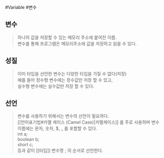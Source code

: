 #Variable #변수 

## 변수
> 하나의 값을 저장할 수 있는 메모리 주소에 붙여진 이름.  
> 변수를 통해 프로그램은 메모리주소에 값을 저장하고 읽을 수 있다.

## 성질
> 이미 타입을 선언한 변수는 다양한 타입을 가질 수 없다(저장)  
> 예를 들어 정수형 변수에는 정수값만 저장 할 수 있고,  
> 실수형 변수에는 실수값만 저장 할 수 있다. 

## 선언
> 변수를 사용하기 위해서는 변수의 선언이 필요하다.  
> [[언어표기법#카멜 케이스 (Camel Case)|카멜케이스]] 를 주로 사용하며 변수 이름에는 문자, 숫자, $, \_ 를 포함할 수 있다.  
> int a;  
> boolean b;  
> short c;  
> 등과 같이 [[타입]] 변수명 ; 의 순서로 선언한다.
